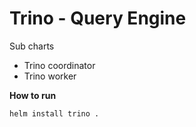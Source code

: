 # Trino - Query Engine

Sub charts
  - Trino coordinator
  - Trino worker

**How to run**

```bash
helm install trino .
```